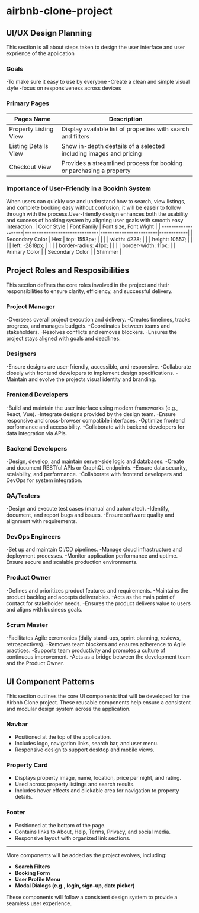 # airbnb-clone-project
## UI/UX Design Planning
This section is all about steps taken to design the user interface and user exprience of the application
### Goals
-To make sure it easy to use by everyone
-Create a clean and simple visual style
-focus on responsiveness across devices
### Primary Pages 
| Pages Name            | Description
|-----------------------|--------------------------------------------------------------------|
| Property Listing View | Display available list of properties with search and filters       |
| Listing Details View  | Show in-depth deatails of a selected  including images and pricing |
| Checkout View         | Provides a streamlined process for booking or parchasing a property|
### Importance of User-Friendly in a Bookinh System
When users can quickly use and understand how to search, view listings, and complete booking easy without confusion, it will be easeir to follow through with the process.User-friendly design enhances both the usability and success of booking system by aligning user goals with smooth easy interaction.
| Color Style         | Font Family                   | Font size, Font Wight |
| --------------------|-------------------------------|------------------------|------------|
| Secondary Color     |               Hex                | top: 1553px;           |
|                     |                               | width: 4228;           |
                      |                               | height: 10557;         |
|                     |                               | left: -2818px;         |
|                     |                               | border-radius: 41px;   |
|                     |                               | border-width: 11px;    |
| Primary Color       |
| Secondary Color     |
| Shimmer             |
## Project Roles and Resposibilities
This section defines the core roles involved in the project and their responsibilities to ensure clarity, efficiency, and successful delivery.

### Project Manager
-Oversees overall project execution and delivery.
-Creates timelines, tracks progress, and manages budgets.
-Coordinates between teams and stakeholders.
-Resolves conflicts and removes blockers.
-Ensures the project stays aligned with goals and deadlines.

### Designers
-Ensure designs are user-friendly, accessible, and responsive.
-Collaborate closely with frontend developers to implement design specifications.
-Maintain and evolve the projects visual identity and branding.

### Frontend Developers
-Build and maintain the user interface using modern frameworks (e.g., React, Vue).
-Integrate designs provided by the design team.
-Ensure responsive and cross-browser compatible interfaces.
-Optimize frontend performance and accessibility.
-Collaborate with backend developers for data integration via APIs.

### Backend Developers
-Design, develop, and maintain server-side logic and databases.
-Create and document RESTful APIs or GraphQL endpoints.
-Ensure data security, scalability, and performance.
-Collaborate with frontend developers and DevOps for system integration.

### QA/Testers
-Design and execute test cases (manual and automated).
-Identify, document, and report bugs and issues.
-Ensure software quality and alignment with requirements.

### DevOps Engineers
-Set up and maintain CI/CD pipelines.
-Manage cloud infrastructure and deployment processes.
-Monitor application performance and uptime.
-Ensure secure and scalable production environments.

### Product Owner
-Defines and prioritizes product features and requirements.
-Maintains the product backlog and accepts deliverables.
-Acts as the main point of contact for stakeholder needs.
-Ensures the product delivers value to users and aligns with business goals.

### Scrum Master
-Facilitates Agile ceremonies (daily stand-ups, sprint planning, reviews, retrospectives).
-Removes team blockers and ensures adherence to Agile practices.
-Supports team productivity and promotes a culture of continuous improvement.
-Acts as a bridge between the development team and the Product Owner.


## UI Component Patterns
This section outlines the core UI components that will be developed for the Airbnb Clone project. These reusable components help ensure a consistent and modular design system across the application.

### Navbar
- Positioned at the top of the application.
- Includes logo, navigation links, search bar, and user menu.
- Responsive design to support desktop and mobile views.

### Property Card
- Displays property image, name, location, price per night, and rating.
- Used across property listings and search results.
- Includes hover effects and clickable area for navigation to property details.

### Footer
- Positioned at the bottom of the page.
- Contains links to About, Help, Terms, Privacy, and social media.
- Responsive layout with organized link sections.

---

More components will be added as the project evolves, including:
- **Search Filters**
- **Booking Form**
- **User Profile Menu**
- **Modal Dialogs (e.g., login, sign-up, date picker)**

These components will follow a consistent design system to provide a seamless user experience.

